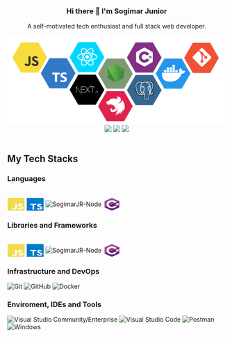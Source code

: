 <h3 align="center"> Hi there 👋 I'm Sogimar Junior</h3>

<p align="center">
A self-motivated tech enthusiast and full stack web developer.
</p>

<div align="center">
<img src="https://github.com/SogimarJR/SogimarJR/blob/main/stacks.png" alt="stacks"/>
</div>

<div align="center">
  <a href="https://discord.gg/Junior#3705" target="_blank"><img src="https://img.shields.io/badge/Discord-7289DA?style=for-the-badge&logo=discord&logoColor=white"   target="_blank"></a> 
  <a href = "mailto:sogimarjunior@gmail.com"><img src="https://img.shields.io/badge/-Gmail-%23333?style=for-the-badge&logo=gmail&logoColor=white" target="_blank"></a>
  <a href="https://www.linkedin.com/in/sogimar-junior" target="_blank"><img src="https://img.shields.io/badge/-LinkedIn-%230077B5?style=for-the-badge&logo=linkedin&logoColor=white" target="_blank"></a> 
</div>

<br/>

## My Tech Stacks

### Languages
<div style="display: inline_block"><br>
  <img align="center" alt="SogimarJR-JS" height="30" width="40" src="https://raw.githubusercontent.com/devicons/devicon/master/icons/javascript/javascript-plain.svg">
  <img align="center" alt="SogimarJR-TS" height="30" width="40" src="https://raw.githubusercontent.com/devicons/devicon/master/icons/typescript/typescript-plain.svg">
  <img align="center" alt="SogimarJR-Node" height="30" width="40" src="https://cdn.jsdelivr.net/gh/devicons/devicon/icons/nodejs/nodejs-original.svg">
  <img align="center" alt="SogimarJR-Csharp" height="30" width="40" src="https://raw.githubusercontent.com/devicons/devicon/master/icons/csharp/csharp-original.svg">
</div>
  
### Libraries and Frameworks
<div style="display: inline_block"><br>
  <img align="center" alt="SogimarJR-JS" height="30" width="40" src="https://raw.githubusercontent.com/devicons/devicon/master/icons/javascript/javascript-plain.svg">
  <img align="center" alt="SogimarJR-TS" height="30" width="40" src="https://raw.githubusercontent.com/devicons/devicon/master/icons/typescript/typescript-plain.svg">
  <img align="center" alt="SogimarJR-Node" height="30" width="40" src="https://cdn.jsdelivr.net/gh/devicons/devicon/icons/nodejs/nodejs-original.svg">
  <img align="center" alt="SogimarJR-Csharp" height="30" width="40" src="https://raw.githubusercontent.com/devicons/devicon/master/icons/csharp/csharp-original.svg">
</div>
   
### Infrastructure and DevOps
  ![Git](https://img.shields.io/badge/-Git-333333?style=flat&logo=git)
  ![GitHub](https://img.shields.io/badge/-GitHub-333333?style=flat&logo=github)
  ![Docker](https://img.shields.io/badge/-Docker-333333?style=flat&logo=docker)

### Enviroment, IDEs and Tools
  ![Visual Studio Community/Enterprise](https://img.shields.io/badge/-Visual%20Studio-333333?style=flat&logo=visual-studio-code&logoColor=7e10cc)
  ![Visual Studio Code](https://img.shields.io/badge/-Visual%20Studio%20Code-333333?style=flat&logo=visual-studio-code&logoColor=007ACC)
  ![Postman](https://img.shields.io/badge/-Postman-333333?style=flat&logo=postman)
  ![Windows](https://img.shields.io/badge/-Windows%2011-333333?style=flat&logo=windows)

